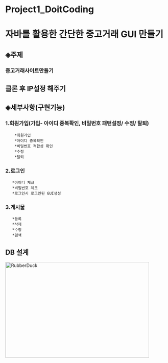 
# Project1_DoitCoding

# 자바를 활용한 간단한 중고거래 GUI 만들기

## ◈주제
### 중고거래사이트만들기
## 클론 후 IP설정 해주기



## ◈세부사항(구현기능)
### 1.회원가입(가입- 아이디 중복확인, 비밀번호 패턴설정/ 수정/ 탈퇴)
        *회원가입
        *아이디 중복확인
        *비밀번호 적합성 확인
        *수정
        *탈퇴
### 2.로그인 
       *아이디 체크
       *비밀번호 체크
       *로그인시 로그인된 GUI생성
### 3.게시물
       *등록
       *삭제
       *수정
       *검색

## DB 설계

<img src="https://user-images.githubusercontent.com/49307938/192099905-babfeb96-e2e7-4f19-a7cb-2a9d83f122b1.png" width="450px" height="300px" title="px(픽셀) 크기 설정" alt="RubberDuck"></img><br/>
